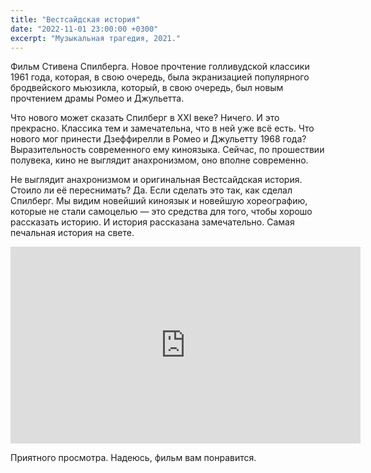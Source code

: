 ```yaml
---
title: "Вестсайдская история"
date: "2022-11-01 23:00:00 +0300"
excerpt: "Музыкальная трагедия, 2021."
---
```


Фильм Стивена Спилберга. Новое прочтение голливудской классики 1961 года, которая, в свою очередь, была экранизацией популярного бродвейского мьюзикла, который, в свою очередь, был новым прочтением драмы Ромео и Джульетта.

Что нового может сказать Спилберг в XXI веке? Ничего. И это прекрасно. Классика тем и замечательна, что в ней уже всё есть. Что нового мог принести Дзеффирелли в Ромео и Джульетту 1968 года? Выразительность современного ему киноязыка. Сейчас, по прошествии полувека, кино не выглядит анахронизмом, оно вполне современно.

Не выглядит анахронизмом и оригинальная Вестсайдская история. Стоило ли её переснимать? Да. Если сделать это так, как сделал Спилберг. Мы видим новейший киноязык и новейшую хореографию, которые не стали самоцелью — это средства для того, чтобы хорошо рассказать историю. И история рассказана замечательно. Самая печальная история на свете.

<div class="video-wrapper">
    <iframe width="560" height="315" src="https://www.youtube.com/embed/tqO8_Om1e6U" title="YouTube video player" frameborder="0" allow="accelerometer; autoplay; clipboard-write; encrypted-media; gyroscope; picture-in-picture" allowfullscreen></iframe>
</div>

Приятного просмотра. Надеюсь, фильм вам понравится.